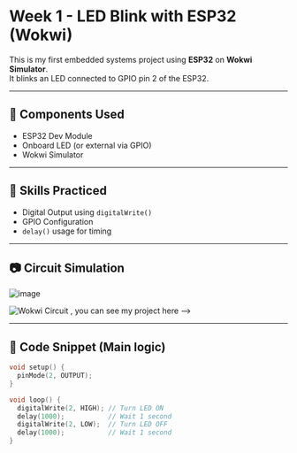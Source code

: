 # Week 1 - LED Blink with ESP32 (Wokwi)

This is my first embedded systems project using **ESP32** on **Wokwi Simulator**.  
It blinks an LED connected to GPIO pin 2 of the ESP32.

---

## 🔧 Components Used
- ESP32 Dev Module
- Onboard LED (or external via GPIO)
- Wokwi Simulator

---

## 🧠 Skills Practiced
- Digital Output using `digitalWrite()`
- GPIO Configuration
- `delay()` usage for timing

---

## 📷 Circuit Simulation
![image](https://github.com/user-attachments/assets/aad20d66-603a-4d5a-8184-083bc31505c8)

![Wokwi Circuit , you can see my project here -->](https://wokwi.com/projects/435185350907811841)

---

## 🚀 Code Snippet (Main logic)
```cpp
void setup() {
  pinMode(2, OUTPUT);
}

void loop() {
  digitalWrite(2, HIGH); // Turn LED ON
  delay(1000);           // Wait 1 second
  digitalWrite(2, LOW);  // Turn LED OFF
  delay(1000);           // Wait 1 second
}



